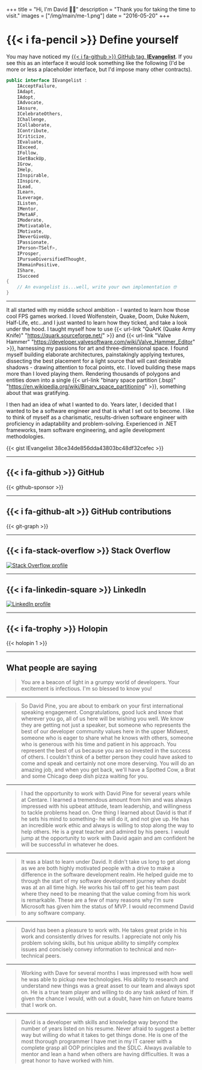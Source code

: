 +++
title = "Hi, I'm David 👋🏽"
description = "Thank you for taking the time to visit."
images = ["/img/main/me-1.png"]
date = "2016-05-20"
+++

# {{< i fa-pencil >}} Define yourself

You may have noticed my [{{< i fa-github >}} GitHub tag, **IEvangelist**](https://github.com/IEvangelist). If you see this as an interface it would look something like the following (I'd be more or less a placeholder interface, but I'd impose many other contracts).

```csharp
public interface IEvangelist :
    IAcceptFailure,
    IAdapt,
    IAdopt,
    IAdvocate,
    IAssure,
    ICelebrateOthers,
    IChallenge,
    ICollaborate,
    IContribute,
    ICriticize,
    IEvaluate,
    IExceed,
    IFollow,
    IGetBackUp,
    IGrow,
    IHelp,
    IInspirable,
    IInspire,
    ILead,
    ILearn,
    ILeverage,
    IListen,
    IMentor,
    IMetaAF,
    IModerate,
    IMotivatable,
    IMotivate,
    INeverGiveUp,
    IPassionate,
    IPerson<TSelf>,
    IProsper,
    IPursueDiversifiedThought,
    IRemainPositive,
    IShare,
    ISucceed
{
    // An evangelist is...well, write your own implementation 🤓
}
```

---

It all started with my middle school ambition - I wanted to learn how those cool FPS games worked. I loved Wolfenstein, Quake, Doom, Duke Nukem, Half-Life, etc...and I just wanted to learn how they ticked, and take a look under the hood. I taught myself how to use {{< url-link "QuArK (Quake Army Knife)" "https://quark.sourceforge.net/" >}} and {{< url-link "Valve Hammer" "https://developer.valvesoftware.com/wiki/Valve_Hammer_Editor" >}}, harnessing my passions for art and three-dimensional space. I found myself building elaborate architectures, painstakingly applying textures, dissecting the best placement for a light source that will cast desirable shadows - drawing attention to focal points, etc. I loved building these maps more than I loved playing them. Rendering thousands of polygons and entities down into a single {{< url-link "binary space partition (.bsp)" "https://en.wikipedia.org/wiki/Binary_space_partitioning" >}}, something about that was gratifying.

I then had an idea of what I wanted to do. Years later, I decided that I wanted to be a software engineer and that is what I set out to become. I like to think of myself as a charismatic, results-driven software engineer with proficiency in adaptability and problem-solving. Experienced in .NET frameworks, team software engineering, and agile development methodologies.

{{< gist IEvangelist 38ce34de856dda43803bc48df32cefec >}}

---

## {{< i fa-github >}} GitHub

{{< github-sponsor >}}

---

## {{< i fa-github-alt >}} GitHub contributions

{{< git-graph >}}

---

## {{< i fa-stack-overflow >}} Stack Overflow

[![Stack Overflow profile](https://stackoverflow.com/users/flair/2410379.png)](https://stackoverflow.com/users/2410379/david-pine)

---

## {{< i fa-linkedin-square >}} LinkedIn

[![LinkedIn profile](https://static.licdn.com/scds/common/u/img/webpromo/btn_myprofile_160x33.png)](https://www.linkedin.com/in/dpine)

---

## {{< i fa-trophy >}} Holopin

{{< holopin 1 >}}

---

## What people are saying

> You are a beacon of light in a grumpy world of developers. Your excitement is infectious. I'm so blessed to know you!

---

> So David Pine, you are about to embark on your first international speaking engagement.  Congratulations, good luck and know that wherever you go, all of us here will be wishing you well.  We know they are getting not just a speaker, but someone who represents the best of our developer community values here in the upper Midwest, someone who is eager to share what he knows with others, someone who is generous with his time and patient in his approach.  You represent the best of us because you are so invested in the success of others.  I couldn't think of a better person they could have asked to come and speak and certainly not one more deserving.  You will do an amazing job, and when you get back, we'll have a Spotted Cow, a Brat and some Chicago deep dish pizza waiting for you.

---

> I had the opportunity to work with David Pine for several years while at Centare. I learned a tremendous amount from him and was always impressed with his upbeat attitude, team leadership, and willingness to tackle problems head on. One thing I learned about David is that if he sets his mind to something- he will do it, and not give up. He has an incredible work ethic and always is willing to stop along the way to help others. He is a great teacher and admired by his peers. I would jump at the opportunity to work with David again and am confident he will be successful in whatever he does.

---

> It was a blast to learn under David. It didn't take us long to get along as we are both highly motivated people with a drive to make a difference in the software development realm. He helped guide me to through the start of my software development journey when doubt was at an all time high. He works his tail off to get his team past where they need to be meaning that the value coming from his work is remarkable. These are a few of many reasons why I'm sure Microsoft has given him the status of MVP. I would recommend David to any software company.

---

> David has been a pleasure to work with. He takes great pride in his work and consistently drives for results. I appreciate not only his problem solving skills, but his unique ability to simplify complex issues and concisely convey information to technical and non-technical peers.

---

> Working with Dave for several months I was impressed with how well he was able to pickup new technologies. His ability to research and understand new things was a great asset to our team and always spot on. He is a true team player and willing to do any task asked of him. If given the chance I would, with out a doubt, have him on future teams that I work on.

---

> David is a developer with skills and knowledge way beyond the number of years listed on his resume. Never afraid to suggest a better way but willing do what it takes to get things done. He is one of the most thorough programmer I have met in my IT career with a complete grasp all OOP principles and the SDLC. Always available to mentor and lean a hand when others are having difficulties. It was a great honor to have worked with him.
